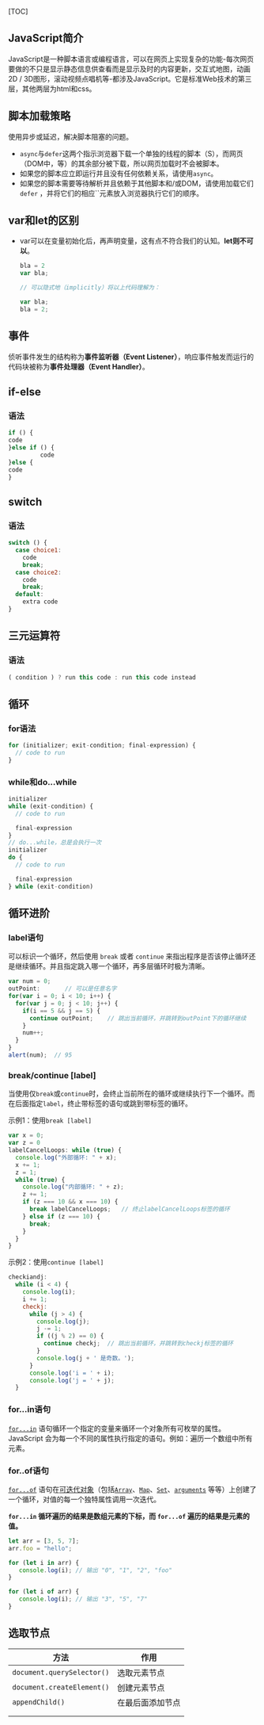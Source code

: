 [TOC]



## JavaScript简介

JavaScript是一种脚本语言或编程语言，可以在网页上实现复杂的功能-每次网页要做的不只是显示静态信息供查看而是显示及时的内容更新，交互式地图，动画2D / 3D图形，滚动视频点唱机等-都涉及JavaScript。它是标准Web技术的第三层，其他两层为html和css。

## 脚本加载策略

使用异步或延迟，解决脚本阻塞的问题。

- `async`与`defer`这两个指示浏览器下载一个单独的线程的脚本（S），而网页（DOM中，等）的其余部分被下载，所以网页加载时不会被脚本。
- 如果您的脚本应立即运行并且没有任何依赖关系，请使用`async`。
- 如果您的脚本需要等待解析并且依赖于其他脚本和/或DOM，请使用加载它们`defer` ，并将它们的相应``元素放入浏览器执行它们的顺序。

## var和let的区别

* var可以在变量初始化后，再声明变量，这有点不符合我们的认知。**let则不可以**。

  ```javascript
  bla = 2
  var bla;
  
  // 可以隐式地（implicitly）将以上代码理解为：
  
  var bla;
  bla = 2;
  ```

## 事件

侦听事件发生的结构称为**事件监听器（Event Listener）**，响应事件触发而运行的代码块被称为**事件处理器（Event Handler）**。

## if-else

### 语法

```javascript
if () {
code
}else if () {
         code
}else {
code
}
```

## switch

### 语法

```javascript
switch () {
  case choice1:
    code
    break;
  case choice2:
    code
    break;
  default:
    extra code
}
```

## 三元运算符

### 语法

```javascript
( condition ) ? run this code : run this code instead
```

## 循环

### for语法

```javascript
for (initializer; exit-condition; final-expression) {
  // code to run
}
```

### while和do...while

```javascript
initializer
while (exit-condition) {
  // code to run

  final-expression
}
// do...while，总是会执行一次
initializer
do {
  // code to run

  final-expression
} while (exit-condition)
```

## 循环进阶

### label语句

可以标识一个循环，然后使用 `break` 或者 `continue` 来指出程序是否该停止循环还是继续循环。并且指定跳入哪一个循环，再多层循环时极为清晰。

```javascript
var num = 0;
outPoint:		// 可以是任意名字
for(var i = 0; i < 10; i++) {
  for(var j = 0; j < 10; j++) {
    if(i == 5 && j == 5) {
      continue outPoint;	// 跳出当前循环，并跳转到outPoint下的循环继续
    }
    num++;
  }
}
alert(num);  // 95
```

### break/continue [label]

当使用仅`break`或`continue`时，会终止当前所在的循环或继续执行下一个循环。而在后面指定`label`，终止带标签的语句或跳到带标签的循环。

示例1：使用`break [label]`

```javascript
var x = 0;
var z = 0
labelCancelLoops: while (true) {
  console.log("外部循环: " + x);
  x += 1;
  z = 1;
  while (true) {
    console.log("内部循环: " + z);
    z += 1;
    if (z === 10 && x === 10) {
      break labelCancelLoops;	// 终止labelCancelLoops标签的循环
    } else if (z === 10) {
      break;
    }
  }
}
```

示例2：使用`continue [label]`

```javascript
checkiandj:
  while (i < 4) {
    console.log(i);
    i += 1;
    checkj:
      while (j > 4) {
        console.log(j);
        j -= 1;
        if ((j % 2) == 0) {
          continue checkj;	// 跳出当前循环，并跳转到checkj标签的循环
        }
        console.log(j + ' 是奇数。');
      }
      console.log('i = ' + i);
      console.log('j = ' + j);
  }
```

### for...in语句

[`for...in`](https://developer.mozilla.org/zh-CN/docs/Web/JavaScript/Reference/statements/for...in) 语句循环一个指定的变量来循环一个对象所有可枚举的属性。JavaScript 会为每一个不同的属性执行指定的语句。例如：遍历一个数组中所有元素。

### for..of语句

[`for...of`](https://developer.mozilla.org/zh-CN/docs/Web/JavaScript/Reference/statements/for...of) 语句在[可迭代对象](https://developer.mozilla.org/zh-CN/docs/Web/JavaScript/Guide/iterable)（包括[`Array`](https://developer.mozilla.org/zh-CN/docs/Web/JavaScript/Reference/Array)、[`Map`](https://developer.mozilla.org/zh-CN/docs/Web/JavaScript/Reference/Map)、[`Set`](https://developer.mozilla.org/zh-CN/docs/Web/JavaScript/Reference/Global_Objects/Set)、[`arguments`](https://developer.mozilla.org/zh-CN/docs/Web/JavaScript/Reference/functions/arguments) 等等）上创建了一个循环，对值的每一个独特属性调用一次迭代。

 **`for...in` 循环遍历的结果是数组元素的下标，而 `for...of` 遍历的结果是元素的值。**

```javascript
let arr = [3, 5, 7];
arr.foo = "hello";

for (let i in arr) {
   console.log(i); // 输出 "0", "1", "2", "foo"
}

for (let i of arr) {
   console.log(i); // 输出 "3", "5", "7"
}
```

## 选取节点

| 方法                       | 作用             |
| -------------------------- | ---------------- |
| `document.querySelector()` | 选取元素节点     |
| `document.createElement()` | 创建元素节点     |
| `appendChild()`            | 在最后面添加节点 |
|                            |                  |
|                            |                  |

